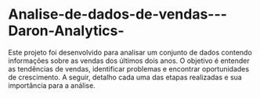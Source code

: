 # Analise-de-dados-de-vendas---Daron-Analytics-
Este projeto foi desenvolvido para analisar um conjunto de dados contendo informações sobre as vendas dos últimos dois anos. O objetivo é entender as tendências de vendas, identificar problemas e encontrar oportunidades de crescimento. A seguir, detalho cada uma das etapas realizadas e sua importância para a análise.
